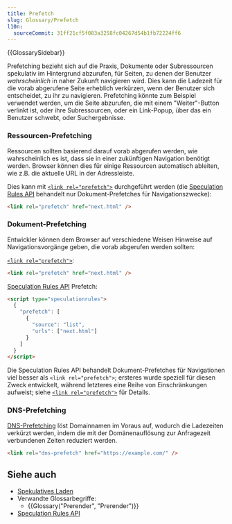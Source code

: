 ```yaml
---
title: Prefetch
slug: Glossary/Prefetch
l10n:
  sourceCommit: 31ff21cf5f083a3258fc04267d54b1fb72224ff6
---
```


{{GlossarySidebar}}

Prefetching bezieht sich auf die Praxis, Dokumente oder Subressourcen spekulativ im Hintergrund abzurufen, für Seiten, zu denen der Benutzer _wahrscheinlich_ in naher Zukunft navigieren wird.
Dies kann die Ladezeit für die vorab abgerufene Seite erheblich verkürzen, wenn der Benutzer sich entscheidet, zu ihr zu navigieren.
Prefetching könnte zum Beispiel verwendet werden, um die Seite abzurufen, die mit einem "Weiter"-Button verlinkt ist, oder ihre Subressourcen, oder ein Link-Popup, über das ein Benutzer schwebt, oder Suchergebnisse.

### Ressourcen-Prefetching

Ressourcen sollten basierend darauf vorab abgerufen werden, wie wahrscheinlich es ist, dass sie in einer zukünftigen Navigation benötigt werden. Browser können dies für einige Ressourcen automatisch ableiten, wie z.B. die aktuelle URL in der Adressleiste.

Dies kann mit [`<link rel="prefetch">`](/de/docs/Web/HTML/Attributes/rel/prefetch) durchgeführt werden (die [Speculation Rules API](/de/docs/Web/API/Speculation_Rules_API) behandelt nur Dokument-Prefetches für Navigationszwecke):

```html
<link rel="prefetch" href="next.html" />
```

### Dokument-Prefetching

Entwickler können dem Browser auf verschiedene Weisen Hinweise auf Navigationsvorgänge geben, die vorab abgerufen werden sollten:

[`<link rel="prefetch">`](/de/docs/Web/HTML/Attributes/rel/prefetch):

```html
<link rel="prefetch" href="next.html" />
```

[Speculation Rules API](/de/docs/Web/API/Speculation_Rules_API) Prefetch:

```html
<script type="speculationrules">
  {
    "prefetch": [
      {
        "source": "list",
        "urls": ["next.html"]
      }
    ]
  }
</script>
```

Die Speculation Rules API behandelt Dokument-Prefetches für Navigationen viel besser als `<link rel="prefetch">`; ersteres wurde speziell für diesen Zweck entwickelt, während letzteres eine Reihe von Einschränkungen aufweist; siehe [`<link rel="prefetch">`](/de/docs/Web/HTML/Attributes/rel/prefetch) für Details.

### DNS-Prefetching

[DNS-Prefetching](/de/docs/Web/HTML/Attributes/rel/dns-prefetch) löst Domainnamen im Voraus auf, wodurch die Ladezeiten verkürzt werden, indem die mit der Domänenauflösung zur Anfragezeit verbundenen Zeiten reduziert werden.

```html
<link rel="dns-prefetch" href="https://example.com/" />
```

## Siehe auch

- [Spekulatives Laden](/de/docs/Web/Performance/Guides/Speculative_loading)
- Verwandte Glossarbegriffe:
  - {{Glossary("Prerender", "Prerender")}}
- [Speculation Rules API](/de/docs/Web/API/Speculation_Rules_API)
